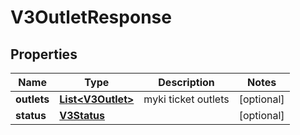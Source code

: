 # V3OutletResponse

## Properties
Name | Type | Description | Notes
------------ | ------------- | ------------- | -------------
**outlets** | [**List&lt;V3Outlet&gt;**](V3Outlet.md) | myki ticket outlets |  [optional]
**status** | [**V3Status**](V3Status.md) |  |  [optional]
